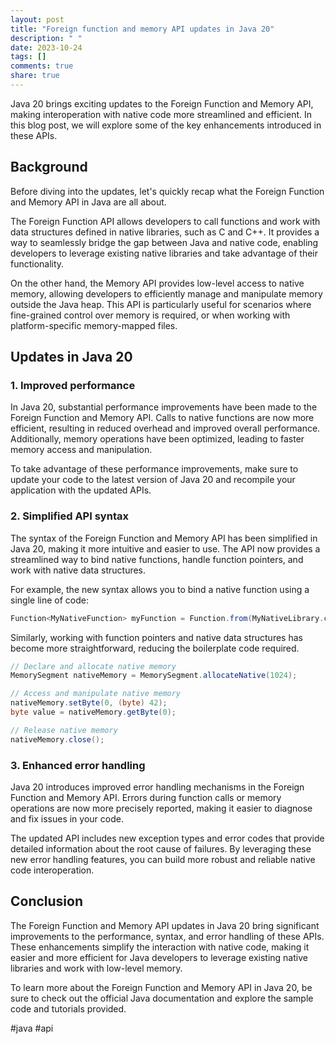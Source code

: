 ```yaml
---
layout: post
title: "Foreign function and memory API updates in Java 20"
description: " "
date: 2023-10-24
tags: []
comments: true
share: true
---
```


Java 20 brings exciting updates to the Foreign Function and Memory API, making interoperation with native code more streamlined and efficient. In this blog post, we will explore some of the key enhancements introduced in these APIs.

## Background

Before diving into the updates, let's quickly recap what the Foreign Function and Memory API in Java are all about.

The Foreign Function API allows developers to call functions and work with data structures defined in native libraries, such as C and C++. It provides a way to seamlessly bridge the gap between Java and native code, enabling developers to leverage existing native libraries and take advantage of their functionality.

On the other hand, the Memory API provides low-level access to native memory, allowing developers to efficiently manage and manipulate memory outside the Java heap. This API is particularly useful for scenarios where fine-grained control over memory is required, or when working with platform-specific memory-mapped files.

## Updates in Java 20

### 1. Improved performance

In Java 20, substantial performance improvements have been made to the Foreign Function and Memory API. Calls to native functions are now more efficient, resulting in reduced overhead and improved overall performance. Additionally, memory operations have been optimized, leading to faster memory access and manipulation.

To take advantage of these performance improvements, make sure to update your code to the latest version of Java 20 and recompile your application with the updated APIs.

### 2. Simplified API syntax

The syntax of the Foreign Function and Memory API has been simplified in Java 20, making it more intuitive and easier to use. The API now provides a streamlined way to bind native functions, handle function pointers, and work with native data structures.

For example, the new syntax allows you to bind a native function using a single line of code:

```java
Function<MyNativeFunction> myFunction = Function.from(MyNativeLibrary.class, "my_function", MyNativeFunction.class);
```

Similarly, working with function pointers and native data structures has become more straightforward, reducing the boilerplate code required.

```java
// Declare and allocate native memory
MemorySegment nativeMemory = MemorySegment.allocateNative(1024);

// Access and manipulate native memory
nativeMemory.setByte(0, (byte) 42);
byte value = nativeMemory.getByte(0);

// Release native memory
nativeMemory.close();
```

### 3. Enhanced error handling

Java 20 introduces improved error handling mechanisms in the Foreign Function and Memory API. Errors during function calls or memory operations are now more precisely reported, making it easier to diagnose and fix issues in your code.

The updated API includes new exception types and error codes that provide detailed information about the root cause of failures. By leveraging these new error handling features, you can build more robust and reliable native code interoperation.

## Conclusion

The Foreign Function and Memory API updates in Java 20 bring significant improvements to the performance, syntax, and error handling of these APIs. These enhancements simplify the interaction with native code, making it easier and more efficient for Java developers to leverage existing native libraries and work with low-level memory.

To learn more about the Foreign Function and Memory API in Java 20, be sure to check out the official Java documentation and explore the sample code and tutorials provided.

#java #api